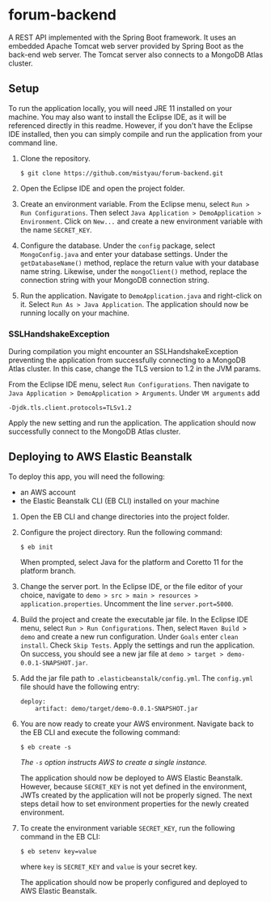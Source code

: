 # forum-backend
A REST API implemented with the Spring Boot framework. It uses an embedded Apache Tomcat web server provided by Spring Boot as the back-end web server. The Tomcat server also connects to a MongoDB Atlas cluster.

## Setup

To run the application locally, you will need JRE 11 installed on your machine. You may also want to install the Eclipse IDE, as it will be referenced directly in this readme. However, if you don't have the Eclipse IDE installed, then you can simply compile and run the application from your command line.

1. Clone the repository.

    `$ git clone https://github.com/mistyau/forum-backend.git`

2. Open the Eclipse IDE and open the project folder.

3. Create an environment variable. From the Eclipse menu, select `Run > Run Configurations`. Then select `Java Application > DemoApplication > Environment`. Click on `New...` and create a new environment variable with the name `SECRET_KEY`.

4. Configure the database. Under the `config` package, select `MongoConfig.java` and enter your database settings. Under the `getDatabaseName()` method, replace the return value with your database name string. Likewise, under the `mongoClient()` method, replace the connection string with your MongoDB connection string.

5. Run the application. Navigate to `DemoApplication.java` and right-click on it. Select `Run As > Java Application`. The application should now be running locally on your machine.

### SSLHandshakeException

During compilation you might encounter an SSLHandshakeException preventing the application from successfully connecting to a MongoDB Atlas cluster. In this case, change the TLS version to 1.2 in the JVM params.

From the Eclipse IDE menu, select `Run Configurations`. Then navigate to `Java Application > DemoApplication > Arguments`. Under `VM arguments` add 
```
-Djdk.tls.client.protocols=TLSv1.2
```
Apply the new setting and run the application. The application should now successfully connect to the MongoDB Atlas cluster.

## Deploying to AWS Elastic Beanstalk

To deploy this app, you will need the following:
- an AWS account
- the Elastic Beanstalk CLI (EB CLI) installed on your machine

1. Open the EB CLI and change directories into the project folder.

2. Configure the project directory. Run the following command:

    `$ eb init`

    When prompted, select Java for the platform and Coretto 11 for the platform branch.
3. Change the server port. In the Eclipse IDE, or the file editor of your choice, navigate to `demo > src > main > resources > application.properties`. Uncomment the line `server.port=5000`.

4. Build the project and create the executable jar file. In the Eclipse IDE menu, select `Run > Run Configurations`. Then, select `Maven Build > demo` and create a new run configuration. Under `Goals` enter `clean install`. Check `Skip Tests`. Apply the settings and run the application. On success, you should see a new jar file at `demo > target > demo-0.0.1-SNAPSHOT.jar`.

5. Add the jar file path to `.elasticbeanstalk/config.yml`. The `config.yml` file should have the following entry:

    ```
    deploy:
        artifact: demo/target/demo-0.0.1-SNAPSHOT.jar
    ```

6. You are now ready to create your AWS environment. Navigate back to the EB CLI and execute the following command:

    `$ eb create -s`

    *The `-s` option instructs AWS to create a single instance.*

    The application should now be deployed to AWS Elastic Beanstalk. However, because `SECRET_KEY` is not yet defined in the environment, JWTs created by the application will not be properly signed. The next steps detail how to set environment properties for the newly created environment.

7. To create the environment variable `SECRET_KEY`, run the following command in the EB CLI:

    `$ eb setenv key=value`

    where `key` is `SECRET_KEY` and `value` is your secret key.
    
    The application should now be properly configured and deployed to AWS Elastic Beanstalk.